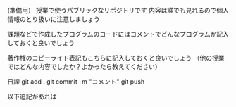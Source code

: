 (準備用）
授業で使うパブリックなリポジトリです
内容は誰でも見れるので個人情報のとり扱いに注意しましょう

課題などで作成したプログラムのコードにはコメントでどんなプログラムか記入しておくと良いでしょう

著作権のコピーライト表記もこちらに記入しておくと良いでしょう
（他の授業ではどんな内容でしたか？よかったら教えてください）

日課
git add .
git commit -m "コメント"
git push


以下追記があれば
